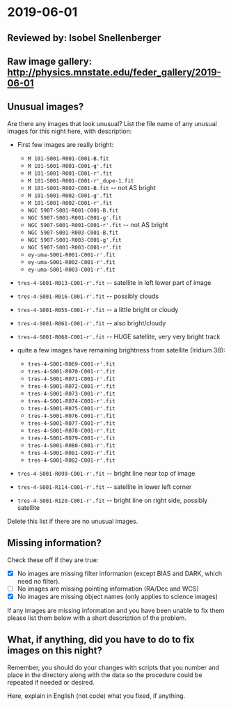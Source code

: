 # 2019-06-01

## Reviewed by:   Isobel Snellenberger

## Raw image gallery: http://physics.mnstate.edu/feder_gallery/2019-06-01

## Unusual images?

Are there any images that look unusual? List the file name of any unusual images for this night here, with description:

+ First few images are really bright:
   + `M 101-S001-R001-C001-B.fit`
   + `M 101-S001-R001-C001-g'.fit`
   + `M 101-S001-R001-C001-r'.fit`
   + `M 101-S001-R001-C001-r'_dupe-1.fit`
   + `M 101-S001-R002-C001-B.fit` -- not AS bright
   + `M 101-S001-R002-C001-g'.fit`
   + `M 101-S001-R002-C001-r'.fit`
   + `NGC 5907-S001-R001-C001-B.fit`
   + `NGC 5907-S001-R001-C001-g'.fit`
   + `NGC 5907-S001-R001-C001-r'.fit` -- not AS bright
   + `NGC 5907-S001-R003-C001-B.fit`
   + `NGC 5907-S001-R003-C001-g'.fit`
   + `NGC 5907-S001-R003-C001-r'.fit`
   + `ey-uma-S001-R001-C001-r'.fit`
   + `ey-uma-S001-R002-C001-r'.fit`
   + `ey-uma-S001-R003-C001-r'.fit`

+ `tres-4-S001-R013-C001-r'.fit` -- satellite in left lower part of image
+ `tres-4-S001-R016-C001-r'.fit` -- possibly clouds
+ `tres-4-S001-R055-C001-r'.fit` -- a little bright or cloudy
+ `tres-4-S001-R061-C001-r'.fit` -- also bright/cloudy
+ `tres-4-S001-R068-C001-r'.fit` -- HUGE satellite, very very bright track

+ quite a few images have remaining brightness from satellite (Iridium 38):
   + `tres-4-S001-R069-C001-r'.fit`
   + `tres-4-S001-R070-C001-r'.fit`
   + `tres-4-S001-R071-C001-r'.fit`
   + `tres-4-S001-R072-C001-r'.fit`
   + `tres-4-S001-R073-C001-r'.fit`
   + `tres-4-S001-R074-C001-r'.fit`
   + `tres-4-S001-R075-C001-r'.fit`
   + `tres-4-S001-R076-C001-r'.fit`
   + `tres-4-S001-R077-C001-r'.fit`
   + `tres-4-S001-R078-C001-r'.fit`
   + `tres-4-S001-R079-C001-r'.fit`
   + `tres-4-S001-R080-C001-r'.fit`
   + `tres-4-S001-R081-C001-r'.fit`
   + `tres-4-S001-R082-C001-r'.fit`
   
+ `tres-4-S001-R099-C001-r'.fit` -- bright line near top of image
+ `tres-4-S001-R114-C001-r'.fit` -- satellite in lower left corner
+ `tres-4-S001-R120-C001-r'.fit` -- bright line on right side, possibly satellite

Delete this list if there are no unusual images.

## Missing information?

Check these off if they are true:

- [X] No images are missing filter information (except BIAS and DARK, which need no filter).
- [ ] No images are missing pointing information (RA/Dec and WCS)
- [X] No images are missing object names (only applies to science images)

If any images are missing information and you have been unable to fix them please list
them below with a short description of the problem.

## What, if anything, did you have to do to fix images on this night?

Remember, you should do your changes with scripts that you number and place in the
directory along with the data so the procedure could be repeated if needed or
desired.

Here, explain in English (not code) what you fixed, if anything.

